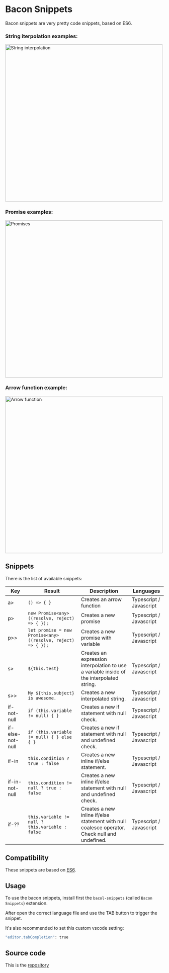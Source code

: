 # Bacon Snippets

Bacon snippets are very pretty code snippets, based on ES6.

### String iterpolation examples:
<img src="https://media.giphy.com/media/1qYhirOfgLjRSP6kH5/giphy.gif" title="String interpolation" width="500px">

### Promise examples:
<img src="https://media.giphy.com/media/Lqx1g08cht2mL77HoP/giphy.gif" title="Promises" width="500px">

### Arrow function example:
<img src="https://media.giphy.com/media/1BhGnRQhWyKrRm6SYc/giphy.gif" title="Arrow function" width="500px">

## Snippets

There is the list of available snippets:

| Key | Result | Description | Languages |
| --------- | ------ | --------- | ------ |
| a> | ``` () => { } ``` | Creates an arrow function | Typescript / Javascript |
| p> | ``` new Promise<any> ((resolve, reject) => { }); ``` | Creates a new promise | Typescript / Javascript |
| p>> | ``` let promise = new Promise<any> ((resolve, reject) => { }); ``` | Creates a new promise with variable | Typescript / Javascript |
| s> | ``` ${this.test} ``` | Creates an expression interpolation to use a variable inside of the interpolated string. | Typescript / Javascript |
| s>> | ``` My ${this.subject} is awesome. ``` | Creates a new interpolated string. | Typescript / Javascript |
| if-not-null | ``` if (this.variable != null) { } ``` | Creates a new if statement with null check. | Typescript / Javascript |
| if-else-not-null | ``` if (this.variable != null) { } else { } ``` | Creates a new if statement with null and undefined check. | Typescript / Javascript |
| if-in | ``` this.condition ? true : false ``` | Creates a new inline if/else statement. | Typescript / Javascript |
| if-in-not-null | ``` this.condition != null ? true : false ``` | Creates a new inline if/else statement with null and undefined check. | Typescript / Javascript |
| if-?? | ``` this.variable != null ? this.variable : false ``` | Creates a new inline if/else statement with null coalesce operator. Check null and undefined. | Typescript / Javascript |

## Compatibility
These snippets are based on [ES6][es-6].


## Usage
To use the bacon snippets, install first the ``` bacol-snippets ``` (called ``` Bacon Snippets ```) extension.

After open the correct language file and use the TAB button to trigger the snippet.

It's also recommended to set this custom vscode setting:
```sh
"editor.tabCompletion": true
```

## Source code

This is the [repository][git-repo-url]



   [git-repo-url]: <https://github.com/npacucci/bacol-snippets>
   [es-6]: <http://es6-features.org/#TypedArrays>
